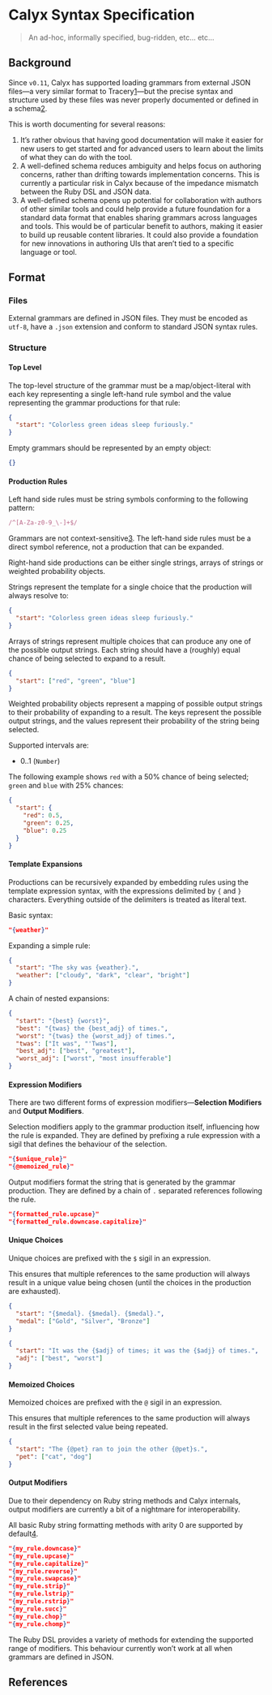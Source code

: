 # Calyx Syntax Specification

> An ad-hoc, informally specified, bug-ridden, etc... etc...

## Background

Since `v0.11`, Calyx has supported loading grammars from external JSON files—a very similar format to Tracery[1][1]—but the precise syntax and structure used by these files was never properly documented or defined in a schema[2][2].

This is worth documenting for several reasons:

1) It’s rather obvious that having good documentation will make it easier for new users to get started and for advanced users to learn about the limits of what they can do with the tool.
2) A well-defined schema reduces ambiguity and helps focus on authoring concerns, rather than drifting towards implementation concerns. This is currently a particular risk in Calyx because of the impedance mismatch between the Ruby DSL and JSON data.
3) A well-defined schema opens up potential for collaboration with authors of other similar tools and could help provide a future foundation for a standard data format that enables sharing grammars across languages and tools. This would be of particular benefit to authors, making it easier to build up reusable content libraries. It could also provide a foundation for new innovations in authoring UIs that aren’t tied to a specific language or tool.

## Format

### Files

External grammars are defined in JSON files. They must be encoded as `utf-8`, have a `.json` extension and conform to standard JSON syntax rules.

### Structure

#### Top Level

The top-level structure of the grammar must be a map/object-literal with each key representing a single left-hand rule symbol and the value representing the grammar productions for that rule:

```json
{
  "start": "Colorless green ideas sleep furiously."
}
```

Empty grammars should be represented by an empty object:

```json
{}
```

#### Production Rules

Left hand side rules must be string symbols conforming to the following pattern:

```ruby
/^[A-Za-z0-9_\-]+$/
```

Grammars are not context-sensitive[3][3]. The left-hand side rules must be a direct symbol reference, not a production that can be expanded.

Right-hand side productions can be either single strings, arrays of strings or weighted probability objects.

Strings represent the template for a single choice that the production will always resolve to:

```json
{
  "start": "Colorless green ideas sleep furiously."
}
```

Arrays of strings represent multiple choices that can produce any one of the possible output strings. Each string should have a (roughly) equal chance of being selected to expand to a result.

```json
{
  "start": ["red", "green", "blue"]
}
```

Weighted probability objects represent a mapping of possible output strings to their probability of expanding to a result. The keys represent the possible output strings, and the values represent their probability of the string being selected.

Supported intervals are:

- 0..1 (`Number`)

The following example shows `red` with a 50% chance of being selected; `green` and `blue` with 25% chances:

```json
{
  "start": {
    "red": 0.5,
    "green": 0.25,
    "blue": 0.25
  }
}
```

#### Template Expansions

Productions can be recursively expanded by embedding rules using the template expression syntax, with the expressions delimited by `{` and `}` characters. Everything outside of the delimiters is treated as literal text.

Basic syntax:

```json
"{weather}"
```

Expanding a simple rule:

```json
{
  "start": "The sky was {weather}.",
  "weather": ["cloudy", "dark", "clear", "bright"]
}
```

A chain of nested expansions:

```json
{
  "start": "{best} {worst}",
  "best": "{twas} the {best_adj} of times.",
  "worst": "{twas} the {worst_adj} of times.",
  "twas": ["It was", "'Twas"],
  "best_adj": ["best", "greatest"],
  "worst_adj": ["worst", "most insufferable"]
}
```

#### Expression Modifiers

There are two different forms of expression modifiers—**Selection Modifiers** and **Output Modifiers**.

Selection modifiers apply to the grammar production itself, influencing how the rule is expanded. They are defined by prefixing a rule expression with a sigil that defines the behaviour of the selection.

```json
"{$unique_rule}"
"{@memoized_rule}"
```

Output modifiers format the string that is generated by the grammar production. They are defined by a chain of `.` separated references following the rule.

```json
"{formatted_rule.upcase}"
"{formatted_rule.downcase.capitalize}"
```

#### Unique Choices

Unique choices are prefixed with the `$` sigil in an expression.

This ensures that multiple references to the same production will always result in a unique value being chosen (until the choices in the production are exhausted).

```json
{
  "start": "{$medal}. {$medal}. {$medal}.",
  "medal": ["Gold", "Silver", "Bronze"]
}
```

```json
{
  "start": "It was the {$adj} of times; it was the {$adj} of times.",
  "adj": ["best", "worst"]
}
```

#### Memoized Choices

Memoized choices are prefixed with the `@` sigil in an expression.

This ensures that multiple references to the same production will always result in the first selected value being repeated.

```json
{
  "start": "The {@pet} ran to join the other {@pet}s.",
  "pet": ["cat", "dog"]
}
```

#### Output Modifiers

Due to their dependency on Ruby string methods and Calyx internals, output modifiers are currently a bit of a nightmare for interoperability.

All basic Ruby string formatting methods with arity 0 are supported by default[4][4].

```json
"{my_rule.downcase}"
"{my_rule.upcase}"
"{my_rule.capitalize}"
"{my_rule.reverse}"
"{my_rule.swapcase}"
"{my_rule.strip}"
"{my_rule.lstrip}"
"{my_rule.rstrip}"
"{my_rule.succ}"
"{my_rule.chop}"
"{my_rule.chomp}"
```

The Ruby DSL provides a variety of methods for extending the supported range of modifiers. This behaviour currently won’t work at all when grammars are defined in JSON.

## References

[1]: http://tracery.io/
[2]: http://json-schema.org/
[3]: https://en.wikipedia.org/wiki/Context-sensitive_grammar
[4]: https://ruby-doc.org/core-2.4.0/String.html
